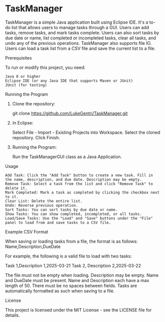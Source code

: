 # TaskManager

TaskManager is a simple Java application built using Eclipse IDE. It's a to-do list that allows users to manage tasks through a GUI. Users can add tasks, remove tasks, and mark tasks complete. Users can also sort tasks by due date or name, list completed or incompleted tasks, clear all tasks, and undo any of the previous operations. TaskManager also supports file IO. Users can load a task list from a CSV file and save the current list to a file.

Prerequisites

To run or modify this project, you need:

    Java 8 or higher
    Eclipse IDE (or any Java IDE that supports Maven or JUnit)
    JUnit (for testing)

Running the Program

1. Clone the repository:

	git clone https://github.com/LukeGentri/TaskManager.git

2. In Eclipse:

    Select File - Import - Existing Projects into Workspace.
    Select the cloned repository.
    Click Finish.

3. Running the Program:

    Run the TaskManagerGUI class as a Java Application.

Usage

    Add Task: Click the "Add Task" button to create a new task. Fill in the name, description, and due date. Description may be empty.
    Remove Task: Select a task from the list and click "Remove Task" to delete it.
    Mark Completed: Mark a task as completed by clicking the checkbox next to it.
	Clear List: Delete the entire list.
	Undo: Reverse previous operation.
    Sort Tasks: You can sort tasks by due date or name.
	Show Tasks: You can show completed, incompleted, or all tasks.
    Load/Save Tasks: Use the "Load" and "Save" buttons under the "File" panel to load from and save tasks to a CSV file.

Example CSV Format

When saving or loading tasks from a file, the format is as follows: Name,Description,DueDate

For example, the following is a valid file to load with two tasks:

Task 1,Description 1,2025-03-21
Task 2, Description 2,2025-03-22

The file must not be empty when loading. Description may be empty. Name and DueDate must be present. Name and Description each have a max length of 50. There must be no spaces between fields. Tasks are automatically formatted as such when saving to a file.

License

This project is licensed under the MIT License - see the LICENSE file for details.